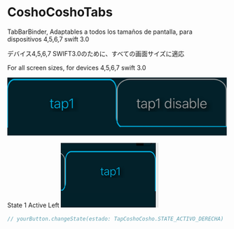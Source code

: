 # CoshoCoshoTabs
TabBarBinder, Adaptables a todos los tamaños de pantalla, para dispositivos 4,5,6,7 swift 3.0

デバイス4,5,6,7 SWIFT3.0のために、すべての画面サイズに適応

For all screen sizes, for devices 4,5,6,7 swift 3.0


![CoshoCoshoTab](https://github.com/victormanuelfrancodev/CoshoCoshoTabs/blob/master/imagenesReadme/tap.png)


State 1 Active Left
![State 1 Active Left](https://github.com/victormanuelfrancodev/CoshoCoshoTabs/blob/master/imagenesReadme/izquierdaSelect.png)

```Swift 3.0
// yourButton.changeState(estado: TapCoshoCosho.STATE_ACTIVO_DERECHA)
```